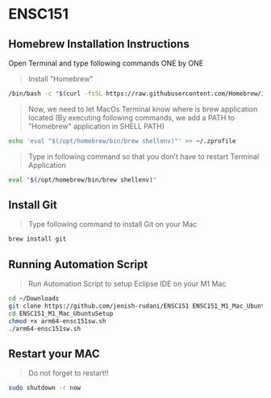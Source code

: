 # ENSC151

## Homebrew Installation Instructions

Open Terminal and type following commands ONE by ONE

> Install "Homebrew"

```bash
/bin/bash -c "$(curl -fsSL https://raw.githubusercontent.com/Homebrew/install/HEAD/install.sh)"
```

> Now, we need to let MacOs Terminal know where is brew application located (By executing following commands, we add a PATH to "Homebrew" application in SHELL PATH)

```bash
echo 'eval "$(/opt/homebrew/bin/brew shellenv)"' >> ~/.zprofile
```

> Type in following command so that you don't have to restart Terminal Application

```bash
eval "$(/opt/homebrew/bin/brew shellenv)"
```

## Install Git

> Type following command to install Git on your Mac

```bash
brew install git
```

## Running Automation Script

> Run Automation Script to setup Eclipse IDE on your M1 Mac

```bash
cd ~/Downloads
git clone https://github.com/jenish-rudani/ENSC151 ENSC151_M1_Mac_UbuntuSetup
cd ENSC151_M1_Mac_UbuntuSetup
chmod +x arm64-ensc151sw.sh
./arm64-ensc151sw.sh
```

## Restart your MAC
> Do not forget to restart!!

```bash
sudo shutdown -r now
```

